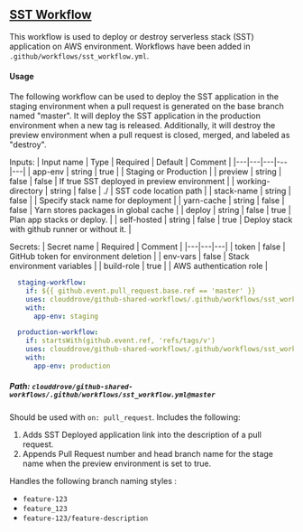 ## [SST Workflow](https://github.com/clouddrove/github-shared-workflows/blob/master/.github/workflows/sst_workflow.yml)

This workflow is used to deploy or destroy serverless stack (SST) application on AWS environment. Workflows have been added in `.github/workflows/sst_workflow.yml`.

#### Usage
The following workflow can be used to deploy the SST application in the staging environment when a pull request is generated on the base branch named "master". It will deploy the SST application in the production environment when a new tag is released. Additionally, it will destroy the preview environment when a pull request is closed, merged, and labeled as "destroy".

Inputs:
| Input name | Type | Required | Default | Comment |
|---|---|---|---|---|
| app-env | string | true |  | Staging or Production |
| preview | string | false | false | If true SST deployed in preview environment |
| working-directory | string | false | ./ | SST code location path |
| stack-name | string | false |  | Specify stack name for deployment |
| yarn-cache | string | false | false | Yarn stores packages in global cache |
| deploy | string | false | true | Plan app stacks or deploy. |
| self-hosted | string | false | true | Deploy stack with github runner or without it. |

Secrets:
| Secret name | Required | Comment |
|---|---|---|
| token | false | GitHub token for environment deletion |
| env-vars |  false | Stack environment variables |
| build-role | true | | AWS authentication role |

```yaml
  staging-workflow:
    if: ${{ github.event.pull_request.base.ref == 'master' }} 
    uses: clouddrove/github-shared-workflows/.github/workflows/sst_workflow.yml@master
    with:
      app-env: staging

  production-workflow:
    if: startsWith(github.event.ref, 'refs/tags/v') 
    uses: clouddrove/github-shared-workflows/.github/workflows/sst_workflow.yml@master
    with:
      app-env: production
```


##### Path: `clouddrove/github-shared-workflows/.github/workflows/sst_workflow.yml@master`

Should be used with `on: pull_request`. Includes the following:
1. Adds SST Deployed application link into the description of a pull request.
2. Appends Pull Request number and head branch name for the stage name when the preview environment is set to true.

Handles the following branch naming styles :
- `feature-123`
- `feature_123`
- `feature-123/feature-description`
